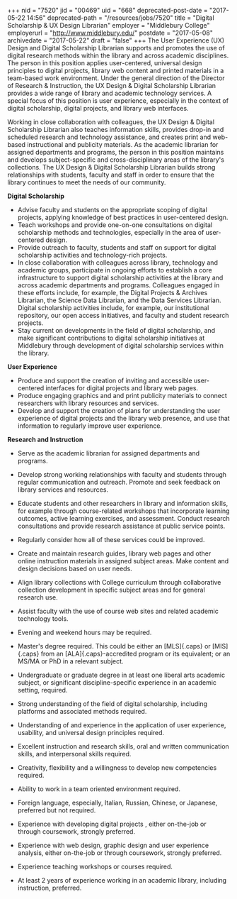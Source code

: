 +++
nid = "7520"
jid = "00469"
uid = "668"
deprecated-post-date = "2017-05-22 14:56"
deprecated-path = "/resources/jobs/7520"
title = "Digital Scholarship & UX Design Librarian"
employer = "Middlebury College"
employerurl = "http://www.middlebury.edu/"
postdate = "2017-05-08"
archivedate = "2017-05-22"
draft = "false"
+++
The User Experience (UX) Design and Digital Scholarship Librarian
supports and promotes the use of digital research methods within the
library and across academic disciplines. The person in this position
applies user-centered, universal design principles to digital projects,
library web content and printed materials in a team-based work
environment. Under the general direction of the Director of Research &
Instruction, the UX Design & Digital Scholarship Librarian provides a
wide range of library and academic technology services. A special focus
of this position is user experience, especially in the context of
digital scholarship, digital projects, and library web interfaces.

Working in close collaboration with colleagues, the UX Design & Digital
Scholarship Librarian also teaches information skills, provides drop-in
and scheduled research and technology assistance, and creates print and
web-based instructional and publicity materials. As the academic
librarian for assigned departments and programs, the person in this
position maintains and develops subject-specific and cross-disciplinary
areas of the library's collections. The UX Design & Digital Scholarship
Librarian builds strong relationships with students, faculty and staff
in order to ensure that the library continues to meet the needs of our
community.

**Digital Scholarship**

-   Advise faculty and students on the appropriate scoping of digital
    projects, applying knowledge of best practices in user-centered
    design.
-   Teach workshops and provide one-on-one consultations on digital
    scholarship methods and technologies, especially in the area of
    user-centered design.
-   Provide outreach to faculty, students and staff on support for
    digital scholarship activities and technology-rich projects.
-   In close collaboration with colleagues across library, technology
    and academic groups, participate in ongoing efforts to establish a
    core infrastructure to support digital scholarship activities at the
    library and across academic departments and programs. Colleagues
    engaged in these efforts include, for example, the Digital Projects
    & Archives Librarian, the Science Data Librarian, and the Data
    Services Librarian. Digital scholarship activities include, for
    example, our institutional repository, our open access initiatives,
    and faculty and student research projects.
-   Stay current on developments in the field of digital scholarship,
    and make significant contributions to digital scholarship
    initiatives at Middlebury through development of digital scholarship
    services within the library.

**User Experience**

-   Produce and support the creation of inviting and accessible
    user-centered interfaces for digital projects and library web pages.
-   Produce engaging graphics and and print publicity materials to
    connect researchers with library resources and services.
-   Develop and support the creation of plans for understanding the user
    experience of digital projects and the library web presence, and use
    that information to regularly improve user experience.

**Research and Instruction**

-   Serve as the academic librarian for assigned departments and
    programs.
-   Develop strong working relationships with faculty and students
    through regular communication and outreach. Promote and seek
    feedback on library services and resources.
-   Educate students and other researchers in library and information
    skills, for example through course-related workshops that
    incorporate learning outcomes, active learning exercises, and
    assessment. Conduct research consultations and provide research
    assistance at public service points. 
-  Regularly consider how all
    of these services could be improved.
-   Create and maintain research guides, library web pages and other
    online instruction materials in assigned subject areas. Make content
    and design decisions based on user needs.
-   Align library collections with College curriculum through
    collaborative collection development in specific subject areas and
    for general research use.
-   Assist faculty with the use of course web sites and related academic
    technology tools.
-   Evening and weekend hours may be required.
  
-   Master's degree required. This could be either an [MLS]{.caps} or
    [MIS]{.caps} from an [ALA]{.caps}-accredited program or its
    equivalent; or an MS/MA or PhD in a relevant subject.
-   Undergraduate or graduate degree in at least one liberal arts
    academic subject, or significant discipline-specific experience in
    an academic setting, required.
-   Strong understanding of the field of digital scholarship, including
    platforms and associated methods required.
-   Understanding of and experience in the application of user
    experience, usability, and universal design principles required.
-   Excellent instruction and research skills, oral and written
    communication skills, and interpersonal skills required.
-   Creativity, flexibility and a willingness to develop new
    competencies required.
-   Ability to work in a team oriented environment required.
-   Foreign language, especially, Italian, Russian, Chinese, or
    Japanese, preferred but not required.
-   Experience with developing digital projects , either on-the-job or
    through coursework, strongly preferred.
-   Experience with web design, graphic design and user experience
    analysis, either on-the-job or through coursework, strongly
    preferred.
-   Experience teaching workshops or courses required.
-   At least 2 years of experience working in an academic library,
    including instruction, preferred.

